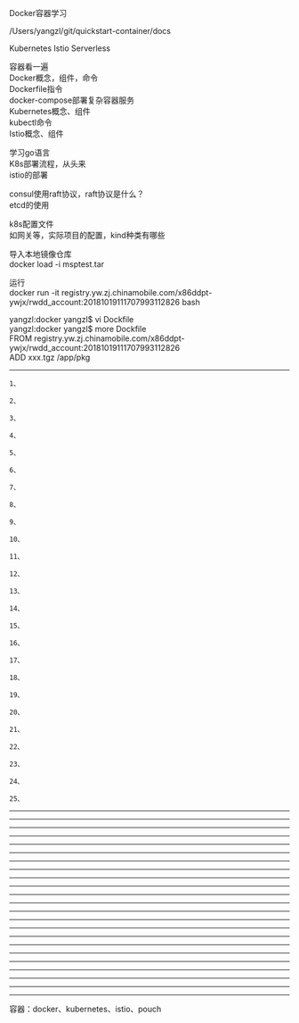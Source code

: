 Docker容器学习

/Users/yangzl/git/quickstart-container/docs


Kubernetes
Istio
Serverless




  
容器看一遍  
Docker概念，组件，命令  
Dockerfile指令  
docker-compose部署复杂容器服务  
Kubernetes概念、组件  
kubectl命令  
Istio概念、组件  
  
  
学习go语言  
K8s部署流程，从头来  
istio的部署  
  
consul使用raft协议，raft协议是什么？  
 etcd的使用  
   
   
k8s配置文件  
如网关等，实际项目的配置，kind种类有哪些  
  
导入本地镜像仓库  
docker load -i msptest.tar  
  
运行  
docker run -it registry.yw.zj.chinamobile.com/x86ddpt-ywjx/rwdd_account:20181019111707993112826 bash   
  
yangzl:docker yangzl$ vi Dockfile  
yangzl:docker yangzl$ more Dockfile  
FROM registry.yw.zj.chinamobile.com/x86ddpt-ywjx/rwdd_account:20181019111707993112826  
ADD xxx.tgz /app/pkg  
  
  
  
---------------------------------------------------------------------------------------------------------------------  
```  
1、  
```  
```  
2、  
```  
```  
3、  
```  
```  
4、  
```  
```  
5、  
```  
```  
6、  
```  
```  
7、  
```  
```  
8、  
```  
```  
9、  
```  
```  
10、  
```  
```  
11、  
```  
```  
12、  
```  
```  
13、  
```  
```  
14、  
```  
```  
15、  
```  
```  
16、  
```  
```  
17、  
```  
```  
18、  
```  
```  
19、  
```  
```  
20、  
```  
```  
21、  
```  
```  
22、  
```  
```  
23、  
```  
```  
24、  
```  
```  
25、  
```  
  
  
  
  
---------------------------------------------------------------------------------------------------------------------  
  
---------------------------------------------------------------------------------------------------------------------  
  
---------------------------------------------------------------------------------------------------------------------  
  
---------------------------------------------------------------------------------------------------------------------  
  
---------------------------------------------------------------------------------------------------------------------  
  
---------------------------------------------------------------------------------------------------------------------  
  
---------------------------------------------------------------------------------------------------------------------  
  
---------------------------------------------------------------------------------------------------------------------  
  
---------------------------------------------------------------------------------------------------------------------  
  
---------------------------------------------------------------------------------------------------------------------  
  
---------------------------------------------------------------------------------------------------------------------  
  
---------------------------------------------------------------------------------------------------------------------  
  
---------------------------------------------------------------------------------------------------------------------  
  
---------------------------------------------------------------------------------------------------------------------  
  
---------------------------------------------------------------------------------------------------------------------  
  
---------------------------------------------------------------------------------------------------------------------  
  
---------------------------------------------------------------------------------------------------------------------  
  
---------------------------------------------------------------------------------------------------------------------  
  
---------------------------------------------------------------------------------------------------------------------  
  
---------------------------------------------------------------------------------------------------------------------  
  
---------------------------------------------------------------------------------------------------------------------  
  
---------------------------------------------------------------------------------------------------------------------  
  
---------------------------------------------------------------------------------------------------------------------  
  
  
  
  
  
  
容器：docker、kubernetes、istio、pouch  
  
  

